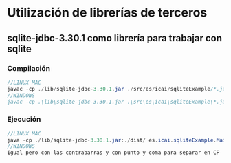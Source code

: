 # Utilización de librerías de terceros

## sqlite-jdbc-3.30.1 como librería para trabajar con sqlite

### Compilación
```java
//LINUX MAC
javac -cp ./lib/sqlite-jdbc-3.30.1.jar ./src/es/icai/sqliteExample/*.java -d "dist"
//WINDOWS
javac -cp .\lib\sqlite-jdbc-3.30.1.jar .\src\es\icai\sqliteExample\*.java -d "dist"
```

### Ejecución
```java
//LINUX MAC
java -cp ./lib/sqlite-jdbc-3.30.1.jar:./dist/ es.icai.sqliteExample.Main
//WINDOWS
Igual pero con las contrabarras y con punto y coma para separar en CP

```
